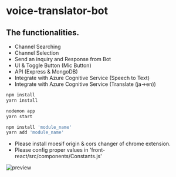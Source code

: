 # voice-translator-bot

## The functionalities.

* Channel Searching
* Channel Selection
* Send an inquiry and Response from Bot
* UI & Toggle Button (Mic Button)
* API (Express & MongoDB)
* Integrate with Azure Cognitive Service (Speech to Text)
* Integrate with Azure Cognitive Service (Translate (ja->en))

```bash
npm install
yarn install

nodemon app
yarn start

npm install 'module_name'
yarn add 'module_name'
```
+ Please install moesif origin & cors changer of chrome extension.
+ Please config proper values in 'front-react/src/components/Constants.js'

![preview](https://github.com/kimtth/voice-translator-bot/blob/master/ref/screenshot.gif?raw=true)
